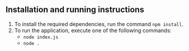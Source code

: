## Installation and running instructions

1. To install the required dependencies, run the command `npm install`.
2. To run the application, execute one of the following commands:
   - `node index.js`
   - `node .`